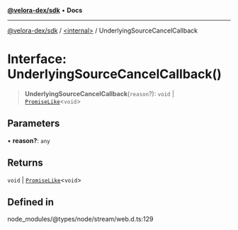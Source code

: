 [**@velora-dex/sdk**](../../README.md) • **Docs**

***

[@velora-dex/sdk](../../globals.md) / [\<internal\>](../README.md) / UnderlyingSourceCancelCallback

# Interface: UnderlyingSourceCancelCallback()

> **UnderlyingSourceCancelCallback**(`reason`?): `void` \| [`PromiseLike`](PromiseLike.md)\<`void`\>

## Parameters

• **reason?**: `any`

## Returns

`void` \| [`PromiseLike`](PromiseLike.md)\<`void`\>

## Defined in

node\_modules/@types/node/stream/web.d.ts:129
